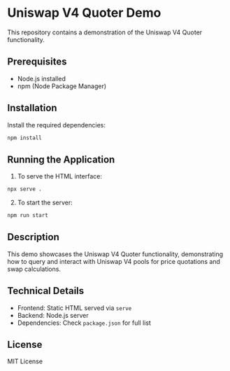 # Uniswap V4 Quoter Demo

This repository contains a demonstration of the Uniswap V4 Quoter functionality.

## Prerequisites

- Node.js installed
- npm (Node Package Manager)

## Installation

Install the required dependencies:

```bash
npm install
```

## Running the Application

1. To serve the HTML interface:

```bash
npx serve .
```

2. To start the server:

```bash
npm run start
```

## Description

This demo showcases the Uniswap V4 Quoter functionality, demonstrating how to query and interact with Uniswap V4 pools for price quotations and swap calculations.

## Technical Details

- Frontend: Static HTML served via `serve`
- Backend: Node.js server
- Dependencies: Check `package.json` for full list

## License

MIT License
